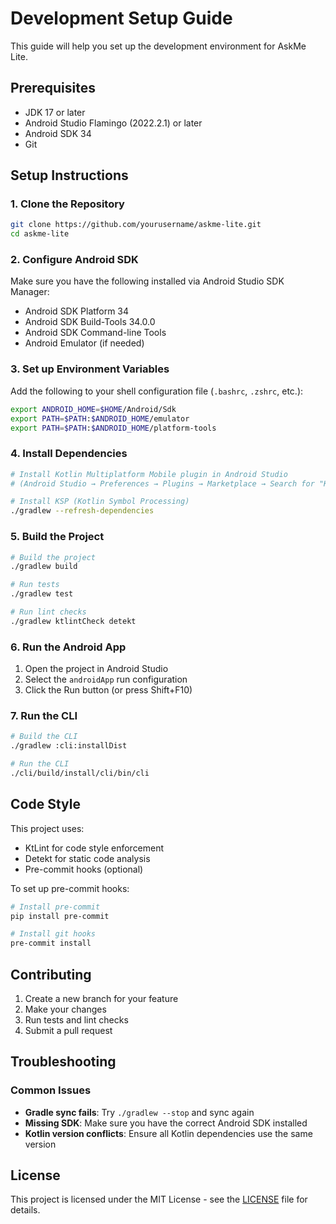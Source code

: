 # Development Setup Guide

This guide will help you set up the development environment for AskMe Lite.

## Prerequisites

- JDK 17 or later
- Android Studio Flamingo (2022.2.1) or later
- Android SDK 34
- Git

## Setup Instructions

### 1. Clone the Repository
```bash
git clone https://github.com/yourusername/askme-lite.git
cd askme-lite
```

### 2. Configure Android SDK
Make sure you have the following installed via Android Studio SDK Manager:
- Android SDK Platform 34
- Android SDK Build-Tools 34.0.0
- Android SDK Command-line Tools
- Android Emulator (if needed)

### 3. Set up Environment Variables
Add the following to your shell configuration file (`.bashrc`, `.zshrc`, etc.):

```bash
export ANDROID_HOME=$HOME/Android/Sdk
export PATH=$PATH:$ANDROID_HOME/emulator
export PATH=$PATH:$ANDROID_HOME/platform-tools
```

### 4. Install Dependencies
```bash
# Install Kotlin Multiplatform Mobile plugin in Android Studio
# (Android Studio → Preferences → Plugins → Marketplace → Search for "Kotlin Multiplatform Mobile")

# Install KSP (Kotlin Symbol Processing)
./gradlew --refresh-dependencies
```

### 5. Build the Project
```bash
# Build the project
./gradlew build

# Run tests
./gradlew test

# Run lint checks
./gradlew ktlintCheck detekt
```

### 6. Run the Android App
1. Open the project in Android Studio
2. Select the `androidApp` run configuration
3. Click the Run button (or press Shift+F10)

### 7. Run the CLI
```bash
# Build the CLI
./gradlew :cli:installDist

# Run the CLI
./cli/build/install/cli/bin/cli
```

## Code Style

This project uses:
- KtLint for code style enforcement
- Detekt for static code analysis
- Pre-commit hooks (optional)

To set up pre-commit hooks:
```bash
# Install pre-commit
pip install pre-commit

# Install git hooks
pre-commit install
```

## Contributing

1. Create a new branch for your feature
2. Make your changes
3. Run tests and lint checks
4. Submit a pull request

## Troubleshooting

### Common Issues
- **Gradle sync fails**: Try `./gradlew --stop` and sync again
- **Missing SDK**: Make sure you have the correct Android SDK installed
- **Kotlin version conflicts**: Ensure all Kotlin dependencies use the same version

## License

This project is licensed under the MIT License - see the [LICENSE](LICENSE) file for details.

